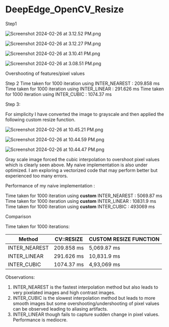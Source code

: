 # DeepEdge_OpenCV_Resize

Step1

![Screenshot 2024-02-26 at 3.12.52 PM.png](DeepEdge_OpenCV_Resize%20b9f7fbb8e2d34b678543feda4e9492ff/Screenshot_2024-02-26_at_3.12.52_PM.png)

![Screenshot 2024-02-26 at 3.12.27 PM.png](DeepEdge_OpenCV_Resize%20b9f7fbb8e2d34b678543feda4e9492ff/Screenshot_2024-02-26_at_3.12.27_PM.png)

![Screenshot 2024-02-26 at 3.10.41 PM.png](DeepEdge_OpenCV_Resize%20b9f7fbb8e2d34b678543feda4e9492ff/Screenshot_2024-02-26_at_3.10.41_PM.png)

![Screenshot 2024-02-26 at 3.08.51 PM.png](DeepEdge_OpenCV_Resize%20b9f7fbb8e2d34b678543feda4e9492ff/Screenshot_2024-02-26_at_3.08.51_PM.png)

Overshooting of features/pixel values

Step 2
Time taken for 1000 iteration using INTER_NEAREST : 209.858 ms
Time taken for 1000 iteration using INTER_LINEAR : 291.626 ms
Time taken for 1000 iteration using INTER_CUBIC : 1074.37 ms

Step 3:

For simplicity I have converted the image to grayscale and then applied the following custom resize function.

![Screenshot 2024-02-26 at 10.45.21 PM.png](DeepEdge_OpenCV_Resize%20b9f7fbb8e2d34b678543feda4e9492ff/Screenshot_2024-02-26_at_10.45.21_PM.png)

![Screenshot 2024-02-26 at 10.44.59 PM.png](DeepEdge_OpenCV_Resize%20b9f7fbb8e2d34b678543feda4e9492ff/Screenshot_2024-02-26_at_10.44.59_PM.png)

![Screenshot 2024-02-26 at 10.44.47 PM.png](DeepEdge_OpenCV_Resize%20b9f7fbb8e2d34b678543feda4e9492ff/Screenshot_2024-02-26_at_10.44.47_PM.png)

Gray scale image forced the cubic interpolation to overshoot pixel values which is clearly seen above. My naive implementation is also under optimized. I am exploring a vectorized code  that may perform better but experienced too many errors.

Performance of my naive implementation :

Time taken for 1000 iteration using **custom** INTER_NEAREST : 5069.87 ms
Time taken for 1000 iteration using **custom** INTER_LINEAR : 10831.9 ms
Time taken for 1000 iteration using **custom** INTER_CUBIC : 493069 ms

Comparison

Time taken for 1000 iterations:

| Method | CV::RESIZE | CUSTOM RESIZE FUNCTION |
| --- | --- | --- |
| INTER_NEAREST | 209.858 ms | 5,069.87 ms |
| INTER_LINEAR | 291.626 ms | 10,831.9 ms |
| INTER_CUBIC | 1074.37 ms | 4,93,069 ms |

Observations:

1. INTER_NEAREST is the fastest interpolation method but also leads to very pixelated images and high contrast images.
2. INTER_CUBIC is the slowest interpolation method but leads to more smooth images but some overshooting/undershooting of pixel values can be observed leading to aliasing artifacts.
3. INTER_LINEAR though fails to capture sudden change in pixel values. Performance is mediocre.